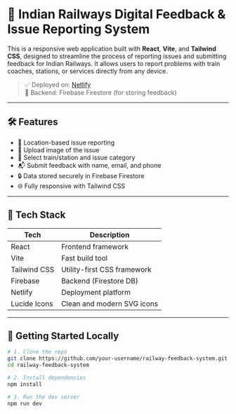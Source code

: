 # 🚆 Indian Railways Digital Feedback & Issue Reporting System

This is a responsive web application built with **React**, **Vite**, and **Tailwind CSS**, designed to streamline the process of reporting issues and submitting feedback for Indian Railways.
It allows users to report problems with train coaches, stations, or services directly from any device.

> ✅ Deployed on: [Netlify](https://digital-feedback-and-issue-reporting.netlify.app/)  
> 🔧 Backend: Firebase Firestore (for storing feedback)

---

## 🛠 Features

- 📍 Location-based issue reporting
- 📸 Upload image of the issue
- 🚆 Select train/station and issue category
- 📬 Submit feedback with name, email, and phone
- 🔒 Data stored securely in Firebase Firestore
- 🌐 Fully responsive with Tailwind CSS

---

## 🧪 Tech Stack

| Tech           | Description                       |
|----------------|-----------------------------------|
| React          | Frontend framework                |
| Vite           | Fast build tool                   |
| Tailwind CSS   | Utility-first CSS framework       |
| Firebase       | Backend (Firestore DB)            |
| Netlify        | Deployment platform               |
| Lucide Icons   | Clean and modern SVG icons        |

---

## 🚀 Getting Started Locally

```bash
# 1. Clone the repo
git clone https://github.com/your-username/railway-feedback-system.git
cd railway-feedback-system

# 2. Install dependencies
npm install

# 3. Run the dev server
npm run dev
